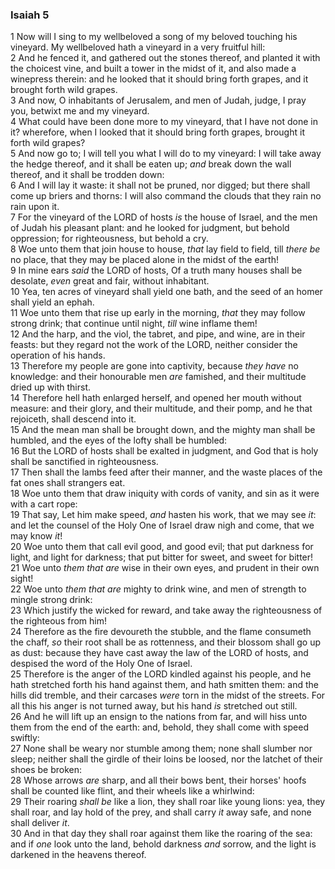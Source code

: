 ### Isaiah 5

1 Now will I sing to my wellbeloved a song of my beloved touching his vineyard. My wellbeloved hath a vineyard in a very fruitful hill:  
2 And he fenced it, and gathered out the stones thereof, and planted it with the choicest vine, and built a tower in the midst of it, and also made a winepress therein: and he looked that it should bring forth grapes, and it brought forth wild grapes.  
3 And now, O inhabitants of Jerusalem, and men of Judah, judge, I pray you, betwixt me and my vineyard.  
4 What could have been done more to my vineyard, that I have not done in it? wherefore, when I looked that it should bring forth grapes, brought it forth wild grapes?  
5 And now go to; I will tell you what I will do to my vineyard: I will take away the hedge thereof, and it shall be eaten up; *and* break down the wall thereof, and it shall be trodden down:  
6 And I will lay it waste: it shall not be pruned, nor digged; but there shall come up briers and thorns: I will also command the clouds that they rain no rain upon it.  
7 For the vineyard of the LORD of hosts *is* the house of Israel, and the men of Judah his pleasant plant: and he looked for judgment, but behold oppression; for righteousness, but behold a cry.  
8 Woe unto them that join house to house, *that* lay field to field, till *there be* no place, that they may be placed alone in the midst of the earth!  
9 In mine ears *said* the LORD of hosts, Of a truth many houses shall be desolate, *even* great and fair, without inhabitant.  
10 Yea, ten acres of vineyard shall yield one bath, and the seed of an homer shall yield an ephah.  
11 Woe unto them that rise up early in the morning, *that* they may follow strong drink; that continue until night, *till* wine inflame them!  
12 And the harp, and the viol, the tabret, and pipe, and wine, are in their feasts: but they regard not the work of the LORD, neither consider the operation of his hands.  
13 Therefore my people are gone into captivity, because *they have* no knowledge: and their honourable men *are* famished, and their multitude dried up with thirst.  
14 Therefore hell hath enlarged herself, and opened her mouth without measure: and their glory, and their multitude, and their pomp, and he that rejoiceth, shall descend into it.  
15 And the mean man shall be brought down, and the mighty man shall be humbled, and the eyes of the lofty shall be humbled:  
16 But the LORD of hosts shall be exalted in judgment, and God that is holy shall be sanctified in righteousness.  
17 Then shall the lambs feed after their manner, and the waste places of the fat ones shall strangers eat.  
18 Woe unto them that draw iniquity with cords of vanity, and sin as it were with a cart rope:  
19 That say, Let him make speed, *and* hasten his work, that we may see *it*: and let the counsel of the Holy One of Israel draw nigh and come, that we may know *it*!  
20 Woe unto them that call evil good, and good evil; that put darkness for light, and light for darkness; that put bitter for sweet, and sweet for bitter!  
21 Woe unto *them that are* wise in their own eyes, and prudent in their own sight!  
22 Woe unto *them that are* mighty to drink wine, and men of strength to mingle strong drink:  
23 Which justify the wicked for reward, and take away the righteousness of the righteous from him!  
24 Therefore as the fire devoureth the stubble, and the flame consumeth the chaff, *so* their root shall be as rottenness, and their blossom shall go up as dust: because they have cast away the law of the LORD of hosts, and despised the word of the Holy One of Israel.  
25 Therefore is the anger of the LORD kindled against his people, and he hath stretched forth his hand against them, and hath smitten them: and the hills did tremble, and their carcases *were* torn in the midst of the streets. For all this his anger is not turned away, but his hand *is* stretched out still.  
26 And he will lift up an ensign to the nations from far, and will hiss unto them from the end of the earth: and, behold, they shall come with speed swiftly:  
27 None shall be weary nor stumble among them; none shall slumber nor sleep; neither shall the girdle of their loins be loosed, nor the latchet of their shoes be broken:  
28 Whose arrows *are* sharp, and all their bows bent, their horses' hoofs shall be counted like flint, and their wheels like a whirlwind:  
29 Their roaring *shall be* like a lion, they shall roar like young lions: yea, they shall roar, and lay hold of the prey, and shall carry *it* away safe, and none shall deliver *it*.  
30 And in that day they shall roar against them like the roaring of the sea: and if *one* look unto the land, behold darkness *and* sorrow, and the light is darkened in the heavens thereof.  
